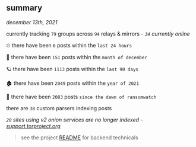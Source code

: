 
## summary
_december 13th, 2021_

currently tracking `79` groups across `94` relays & mirrors - _`34` currently online_

⏲ there have been `6` posts within the `last 24 hours`

🦈 there have been `151` posts within the `month of december`

🪐 there have been `1113` posts within the `last 90 days`

🏚 there have been `2049` posts within the `year of 2021`

🦕 there have been `2083` posts `since the dawn of ransomwatch`

there are `38` custom parsers indexing posts

_`20` sites using v2 onion services are no longer indexed - [support.torproject.org](https://support.torproject.org/onionservices/v2-deprecation/)_

> see the project [README](https://github.com/thetanz/ransomwatch#ransomwatch--) for backend technicals
